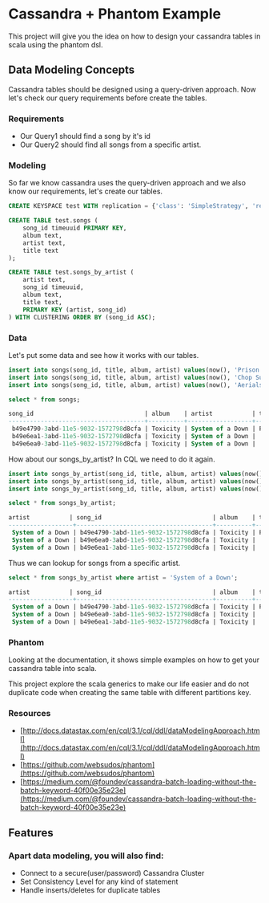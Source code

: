 # Cassandra + Phantom Example

This project will give you the idea on how to design your cassandra tables in scala using the phantom dsl.

## Data Modeling Concepts

Cassandra tables should be designed using a query-driven approach. 
Now let's check our query requirements before create the tables.

### Requirements

- Our Query1 should find a song by it's id
- Our Query2 should find all songs from a specific artist.

### Modeling

So far we know cassandra uses the query-driven approach and we also know our requirements, let's create our tables.

```sql
CREATE KEYSPACE test WITH replication = {'class': 'SimpleStrategy', 'replication_factor': 1};
```

```sql
CREATE TABLE test.songs (
    song_id timeuuid PRIMARY KEY,
    album text,
    artist text,
    title text
);

CREATE TABLE test.songs_by_artist (
    artist text,
    song_id timeuuid,
    album text,
    title text,
    PRIMARY KEY (artist, song_id)
) WITH CLUSTERING ORDER BY (song_id ASC);
```

### Data

Let's put some data and see how it works with our tables.

```sql
insert into songs(song_id, title, album, artist) values(now(), 'Prison Song', 'Toxicity', 'System of a Down');
insert into songs(song_id, title, album, artist) values(now(), 'Chop Suey', 'Toxicity', 'System of a Down');
insert into songs(song_id, title, album, artist) values(now(), 'Aerials', 'Toxicity', 'System of a Down');

select * from songs;

song_id                               | album    | artist           | title
--------------------------------------+----------+------------------+-------------
 b49e4790-3abd-11e5-9032-1572798d8cfa | Toxicity | System of a Down | Prison Song
 b49e6ea1-3abd-11e5-9032-1572798d8cfa | Toxicity | System of a Down |   Chop Suey
 b49e6ea0-3abd-11e5-9032-1572798d8cfa | Toxicity | System of a Down |     Aerials
```

How about our songs_by_artist? In CQL we need to do it again.

```sql
insert into songs_by_artist(song_id, title, album, artist) values(now(), 'Prison Song', 'Toxicity', 'System of a Down');
insert into songs_by_artist(song_id, title, album, artist) values(now(), 'Chop Suey', 'Toxicity', 'System of a Down');
insert into songs_by_artist(song_id, title, album, artist) values(now(), 'Aerials', 'Toxicity', 'System of a Down');

select * from songs_by_artist;

artist           | song_id                               | album    | title
------------------+--------------------------------------+----------+-------------
 System of a Down | b49e4790-3abd-11e5-9032-1572798d8cfa | Toxicity | Prison Song
 System of a Down | b49e6ea0-3abd-11e5-9032-1572798d8cfa | Toxicity |     Aerials
 System of a Down | b49e6ea1-3abd-11e5-9032-1572798d8cfa | Toxicity |   Chop Suey
```

Thus we can lookup for songs from a specific artist.

```sql
select * from songs_by_artist where artist = 'System of a Down';

artist           | song_id                               | album    | title
------------------+--------------------------------------+----------+-------------
 System of a Down | b49e4790-3abd-11e5-9032-1572798d8cfa | Toxicity | Prison Song
 System of a Down | b49e6ea0-3abd-11e5-9032-1572798d8cfa | Toxicity |     Aerials
 System of a Down | b49e6ea1-3abd-11e5-9032-1572798d8cfa | Toxicity |   Chop Suey
```

### Phantom

Looking at the documentation, it shows simple examples on how to get your cassandra table into scala.

This project explore the scala generics to make our life easier and do not duplicate code when creating the same table with different partitions key.

### Resources

- [http://docs.datastax.com/en/cql/3.1/cql/ddl/dataModelingApproach.html](http://docs.datastax.com/en/cql/3.1/cql/ddl/dataModelingApproach.html)
- [https://github.com/websudos/phantom](https://github.com/websudos/phantom)
- [https://medium.com/@foundev/cassandra-batch-loading-without-the-batch-keyword-40f00e35e23e](https://medium.com/@foundev/cassandra-batch-loading-without-the-batch-keyword-40f00e35e23e)

## Features

### Apart data modeling, you will also find:

- Connect to a secure(user/password) Cassandra Cluster
- Set Consistency Level for any kind of statement
- Handle inserts/deletes for duplicate tables
